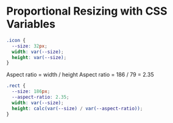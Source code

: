 # Proportional Resizing with CSS Variables

```css
.icon {
  --size: 32px;
  width: var(--size);
  height: var(--size);
}
```

Aspect ratio = width / height
Aspect ratio = 186 / 79 = 2.35 

```css
.rect {
  --size: 186px; 
  --aspect-ratio: 2.35; 
  width: var(--size); 
  height: calc(var(--size) / var(--aspect-ratio)); 
}
```
